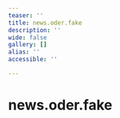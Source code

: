 ```yaml
---
teaser: ''
title: news.oder.fake
description: ''
wide: false
gallery: []
alias: ''
accessible: ''

---
```

# news.oder.fake

<slideshow :max="2" name="gsr-medienportal-news.oder.fake"></slideshow>